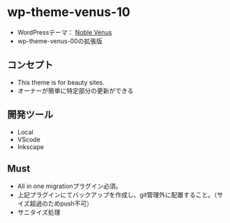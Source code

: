 # wp-theme-venus-10

- WordPressテーマ： [Noble Venus](https://cms.chum9625.com/venus-10/)
- wp-theme-venus-00の拡張版

## コンセプト

- This theme is for beauty sites.
- オーナーが簡単に特定部分の更新ができる

## 開発ツール

- Local
- VScode
- Inkscape

## Must

- All in one migrationプラグイン必須。
- 上記プラグインにてバックアップを作成し、git管理外に配置すること。（サイズ超過のためpush不可）
- サニタイズ処理
